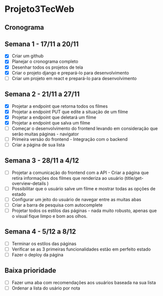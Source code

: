 # Projeto3TecWeb

## Cronograma

## Semana 1 - 17/11 a 20/11
- [x] Criar um github
- [x] Planejar o cronograma completo
- [x] Desenhar todos os projetos de tela
- [x] Criar o projeto django e prepará-lo para desenvolvimento
- [ ] Criar um projeto em react e prepará-lo para desenvolvimento

## Semana 2 - 21/11 a 27/11
- [x] Projetar a endpoint que retorna todos os filmes
- [x] Projetar a endpoint PUT que edite a situação de um filme
- [x] Projetar a endpoint que deletará um filme
- [x] Projetar a endpoint que salva um filme
- [ ] Começar o desenvolvimento do frontend levando em consideração que serão muitas páginas - navigator 
- [ ] Primeira versão do frontend - Integração com o backend
- [ ] Criar a página de sua lista

## Semana 3 - 28/11 a 4/12
- [ ] Projetar a comunicação do frontend com a API - Criar a página que retira informações dos filmes que renderiza ao usuário (title/get-overview-details
)
- [ ] Possibilitar que o usuário salve um filme e mostrar todas as opções de estado
- [ ] Configurar um jeito do usuário de navegar entre as muitas abas
- [ ] Criar a barra de pesquisa com autocomplete
- [ ] Projetar todos os estilos das páginas - nada muito robusto, apenas que o visual fique limpo e bom aos olhos.

## Semana 4 - 5/12 a 8/12
- [ ] Terminar os estilos das páginas
- [ ] Verificar se as 3 primeiras funcionalidades estão em perfeito estado
- [ ] Fazer o deploy da página

## Baixa prioridade
- [ ] Fazer uma aba com recomendações aos usuários baseada na sua lista
- [ ] Ordenar a lista do usário por nota

